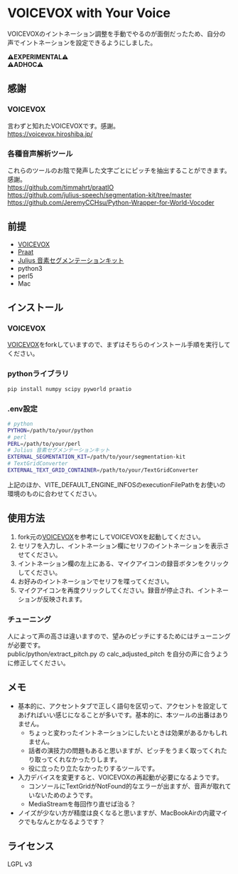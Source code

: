 # VOICEVOX with Your Voice

VOICEVOXのイントネーション調整を手動でやるのが面倒だったため、自分の声でイントネーションを設定できるようにしました。  

**⚠️EXPERIMENTAL⚠️**  
**⚠️ADHOC⚠️**  

## 感謝

### VOICEVOX

言わずと知れたVOICEVOXです。感謝。  
https://voicevox.hiroshiba.jp/

### 各種音声解析ツール

これらのツールのお陰で発声した文字ごとにピッチを抽出することができます。感謝。  
https://github.com/timmahrt/praatIO  
https://github.com/julius-speech/segmentation-kit/tree/master  
https://github.com/JeremyCCHsu/Python-Wrapper-for-World-Vocoder  

## 前提

- [VOICEVOX](https://voicevox.hiroshiba.jp/)
- [Praat](https://www.fon.hum.uva.nl/praat/)
- [Julius 音素セグメンテーションキット](https://github.com/julius-speech/segmentation-kit/tree/master)
- python3
- perl5
- Mac

## インストール

### VOICEVOX

[VOICEVOX](https://github.com/VOICEVOX/voicevox)をforkしていますので、まずはそちらのインストール手順を実行してください。

### pythonライブラリ

```sh
pip install numpy scipy pyworld praatio
```

### .env設定

```sh
# python
PYTHON=/path/to/your/python
# perl
PERL=/path/to/your/perl
# Julius 音素セグメンテーションキット
EXTERNAL_SEGMENTATION_KIT=/path/to/your/segmentation-kit
# TextGridConverter
EXTERNAL_TEXT_GRID_CONTAINER=/path/to/your/TextGridConverter
```

上記のほか、VITE_DEFAULT_ENGINE_INFOSのexecutionFilePathをお使いの環境のものに合わせてください。

## 使用方法

1. fork元の[VOICEVOX](https://github.com/VOICEVOX/voicevox)を参考にしてVOICEVOXを起動してください。  
1. セリフを入力し、イントネーション欄にセリフのイントネーションを表示させてください。  
1. イントネーション欄の左上にある、マイクアイコンの録音ボタンをクリックしてください。  
1. お好みのイントネーションでセリフを喋ってください。  
1. マイクアイコンを再度クリックしてください。録音が停止され、イントネーションが反映されます。  

### チューニング

人によって声の高さは違いますので、望みのピッチにするためにはチューニングが必要です。  
public/python/extract_pitch.py の calc_adjusted_pitch を自分の声に合うように修正してください。  

## メモ

* 基本的に、アクセントタブで正しく語句を区切って、アクセントを設定してあげればいい感じになることが多いです。基本的に、本ツールの出番はありません。
  * ちょっと変わったイントネーションにしたいときは効果があるかもしれません。
  * 話者の演技力の問題もあると思いますが、ピッチをうまく取ってくれたり取ってくれなかったりします。
  * 役に立ったり立たなかったりするツールです。
* 入力デバイスを変更すると、VOICEVOXの再起動が必要になるようです。
  * コンソールにTextGridがNotFound的なエラーが出ますが、音声が取れていないためのようです。
  * MediaStreamを毎回作り直せば治る？
* ノイズが少ない方が精度は良くなると思いますが、MacBookAirの内蔵マイクでもなんとかなるようです？

## ライセンス

LGPL v3
